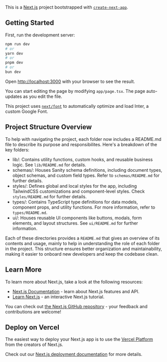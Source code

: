 This is a [Next.js](https://nextjs.org/) project bootstrapped with [`create-next-app`](https://github.com/vercel/next.js/tree/canary/packages/create-next-app).

## Getting Started

First, run the development server:

```bash
npm run dev
# or
yarn dev
# or
pnpm dev
# or
bun dev
```

Open [http://localhost:3000](http://localhost:3000) with your browser to see the result.

You can start editing the page by modifying `app/page.tsx`. The page auto-updates as you edit the file.

This project uses [`next/font`](https://nextjs.org/docs/basic-features/font-optimization) to automatically optimize and load Inter, a custom Google Font.

## Project Structure Overview

To help with navigating the project, each folder now includes a README.md file to describe its purpose and responsibilites. Here's a breakdown of the key folders:

  * lib/: Contains utility functions, custom hooks, and reusable business logic.  See `lib/README.md` for details.
  * schemas/: Houses Sanity schema definitions, including document types, object schemas, and custom field types. Refer to `schemas/README.md` for further details.
  * styles/: Defines global and local styles for the app, including TailwindCSS customizations and component-level styles. Check `styles/README.md` for further details.
  * types/: Contains TypeScript type definitions for data models, component props, and utility functions. For more information, refer to `types/README.md`.
  * ui/: Houses reusable UI components like buttons, modals, form elements, and layout structures. See `ui/README.md` for further information.
  
Each of these directories provides a `README.md` that gives an overview of its contents and usage, mainly to help in understanding the role of each folder in the project. This structure ensures better organization and maintainability, making it easier to onboard new developers and keep the codebase clean.

## Learn More

To learn more about Next.js, take a look at the following resources:

- [Next.js Documentation](https://nextjs.org/docs) - learn about Next.js features and API.
- [Learn Next.js](https://nextjs.org/learn) - an interactive Next.js tutorial.

You can check out [the Next.js GitHub repository](https://github.com/vercel/next.js/) - your feedback and contributions are welcome!

## Deploy on Vercel

The easiest way to deploy your Next.js app is to use the [Vercel Platform](https://vercel.com/new?utm_medium=default-template&filter=next.js&utm_source=create-next-app&utm_campaign=create-next-app-readme) from the creators of Next.js.

Check out our [Next.js deployment documentation](https://nextjs.org/docs/deployment) for more details.
